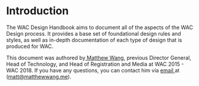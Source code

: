# Introduction

The WAC Design Handbook aims to document all of the aspects of the WAC Design process. It provides a base set of foundational design rules and styles, as well as in-depth documentation of each type of design that is produced for WAC.

This document was authored by[ Matthew Wang](https://matthewwang.me), previous Director General, Head of Technology, and Head of Registration and Media at WAC 2015 - WAC 2018. If you have any questions, you can contact him via [email ](mailto:matt@matthewwang.me)at \([matt@matthewwang.me](mailto:matt@matthewwang.me)\).
